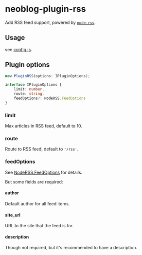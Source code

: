 # neoblog-plugin-rss

Add RSS feed support, powered by [`node-rss`](https://github.com/dylang/node-rss).

## Usage

see [config.js](./config.js).

## Plugin options

```ts
new PluginRSS(options: IPluginOptions);

interface IPluginOptions {
    limit: number,
    route: string,
    feedOptions?: NodeRSS.FeedOptions
}
```

### limit

Max articles in RSS feed, default to 10.

### route

Route to RSS feed, default to `'/rss'`.

### feedOptions

See [NodeRSS.FeedOptions](https://github.com/dylang/node-rss#feedoptions) for details.

But some fields are required:

#### author

Default author for all feed items.

#### site_url

URL to the site that the feed is for.

#### description

Though not required, but it's recommended to have a description.
